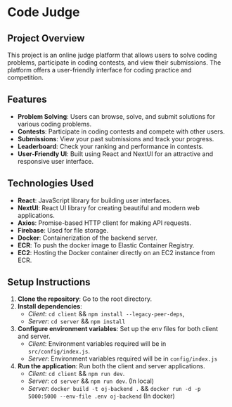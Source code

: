 # Code Judge

## Project Overview

This project is an online judge platform that allows users to solve coding problems, participate in coding contests, and view their submissions. The platform offers a user-friendly interface for coding practice and competition.

## Features

- **Problem Solving**: Users can browse, solve, and submit solutions for various coding problems.
- **Contests**: Participate in coding contests and compete with other users.
- **Submissions**: View your past submissions and track your progress.
- **Leaderboard**: Check your ranking and performance in contests.
- **User-Friendly UI**: Built using React and NextUI for an attractive and responsive user interface.

## Technologies Used

- **React**: JavaScript library for building user interfaces.
- **NextUI**: React UI library for creating beautiful and modern web applications.
- **Axios**: Promise-based HTTP client for making API requests.
- **Firebase**: Used for file storage.
- **Docker**: Containerization of the backend server.
- **ECR**: To push the docker image to Elastic Container Registry.
- **EC2**: Hosting the Docker container directly on an EC2 instance from ECR.

## Setup Instructions

1. **Clone the repository**: Go to the root directory.
2. **Install dependencies**: 
    - *Client*: `cd client` && `npm install --legacy-peer-deps`,
    - *Server*: `cd server` && `npm install`
3. **Configure environment variables**: Set up the env files for both client and server.
    - *Client*: Environment variables required will be in `src/config/index.js`.
    - *Server*: Environment variables required will be in `config/index.js`
3. **Run the application**: Run both the client and server applications.
    - *Client*: `cd client` && `npm run dev`.
    - *Server*: `cd server` && `npm run dev`. (In local)
    - *Server*: `docker build -t oj-backend .` && `docker run -d -p 5000:5000 --env-file .env oj-backend` (In docker)